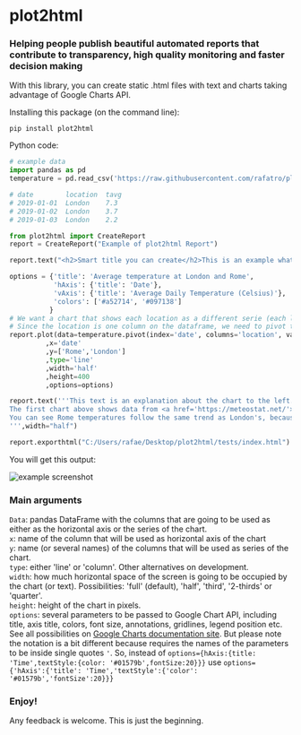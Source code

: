 # plot2html
### Helping people publish beautiful automated reports that contribute to transparency, high quality monitoring and faster decision making

With this library, you can create static .html files with text and charts taking advantage of Google Charts API.

Installing this package (on the command line):
```
pip install plot2html
```

Python code:
```python
# example data
import pandas as pd
temperature = pd.read_csv('https://raw.githubusercontent.com/rafatro/plot2html/main/tests/Temperature_London_Rome.csv',parse_dates=[0])

# date        location  tavg
# 2019-01-01  London    7.3
# 2019-01-02  London    3.7
# 2019-01-03  London    2.2
```
```python
from plot2html import CreateReport
report = CreateReport("Example of plot2html Report")

report.text("<h2>Smart title you can create</h2>This is an example what what you can do with plot2html.")

options = {'title': 'Average temperature at London and Rome',
           'hAxis': {'title': 'Date'},
           'vAxis': {'title': 'Average Daily Temperature (Celsius)'},
           'colors': ['#a52714', '#097138']
          }
# We want a chart that shows each location as a different serie (each loacation should be a different line on the chart).
# Since the location is one column on the dataframe, we need to pivot the dataframe so each location becomes a column.
report.plot(data=temperature.pivot(index='date', columns='location', values='tavg').reset_index()
         ,x='date'
         ,y=['Rome','London']
         ,type='line'
         ,width='half'
         ,height=400
         ,options=options)

report.text('''This text is an explanation about the chart to the left.<br>
The first chart above shows data from <a href='https://meteostat.net/'>Meteostat</a>, that provides open source data about meteorology.<br>
You can see Rome temperatures follow the same trend as London's, because both cities are in the northern hemisphere, but Rome is a bit hotter, especialy on the summer.
''',width="half")

report.exporthtml("C:/Users/rafae/Desktop/plot2html/tests/index.html")
```

You will get this output:

![example screenshot](https://raw.githubusercontent.com/rafatro/plot2html/main/tests/example.jpg)


### Main arguments

`Data`: pandas DataFrame with the columns that are going to be used as either as the horizontal axis or the series of the chart.<br>
`x`: name of the column that will be used as horizontal axis of the chart<br>
`y`: name (or several names) of the columns that will be used as series of the chart.<br>
`type`: either 'line' or 'column'. Other alternatives on development.<br>
`width`: how much horizontal space of the screen is going to be occupied by the chart (or text). Possibilities: 'full' (default), 'half', 'third', '2-thirds' or 'quarter'.<br>
`height`: height of the chart in pixels.<br>
`options`: several parameters to be passed to Google Chart API, including title, axis title, colors, font size, annotations, gridlines, legend position etc. See all possibilities on [Google Charts documentation site](https://developers.google.com/chart/interactive/docs/gallery/linechart#configuration-options). But please note the notation is a bit different because requires the names of the parameters to be inside single quotes `'`. So, instead of `options={hAxis:{title: 'Time',textStyle:{color: '#01579b',fontSize:20}}}` use `options={'hAxis':{'title': 'Time','textStyle':{'color': '#01579b','fontSize':20}}}`

### Enjoy! 

Any feedback is welcome. This is just the beginning.
